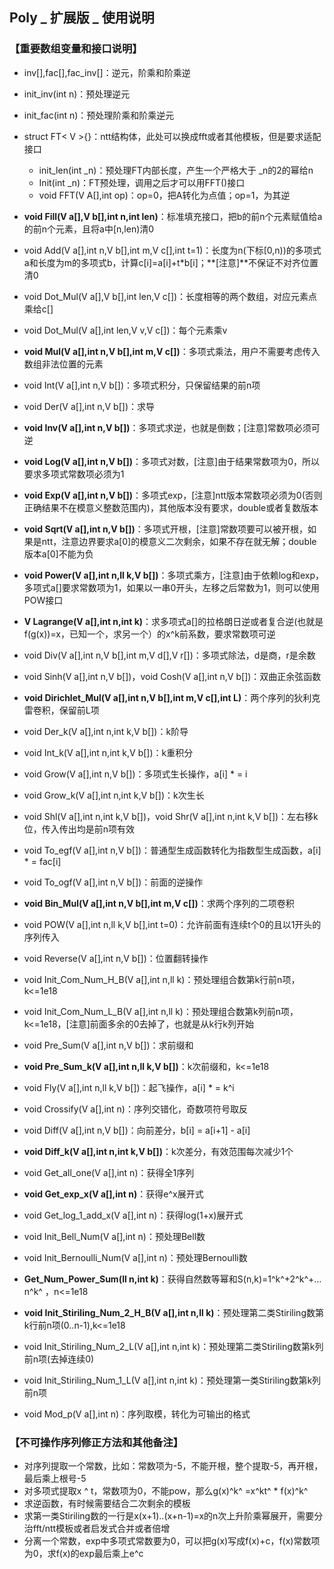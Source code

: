 ## Poly _ 扩展版 _ 使用说明



### 【重要数组变量和接口说明】

- inv[],fac[],fac_inv[]：逆元，阶乘和阶乘逆

- init_inv(int n)：预处理逆元
- init_fac(int n)：预处理阶乘和阶乘逆元
- struct FT< V >{}：ntt结构体，此处可以换成fft或者其他模板，但是要求适配接口
  - init_len(int _n)：预处理FT内部长度，产生一个严格大于 _n的2的幂给n
  - Init(int _n)：FT预处理，调用之后才可以用FFT()接口
  - void FFT(V A[],int op)：op=0，把A转化为点值；op=1，为其逆

- **void Fill(V a[],V b[],int n,int len)**：标准填充接口，把b的前n个元素赋值给a的前n个元素，且将a中[n,len)清0

- void Add(V a[],int n,V b[],int m,V c[],int t=1)：长度为n(下标[0,n))的多项式a和长度为m的多项式b，计算c[i]=a[i]+t*b[i]；**[注意]**不保证不对齐位置清0
- void Dot_Mul(V a[],V b[],int len,V c[])：长度相等的两个数组，对应元素点乘给c[]
- void Dot_Mul(V a[],int len,V v,V c[])：每个元素乘v
- **void Mul(V a[],int n,V b[],int m,V c[])**：多项式乘法，用户不需要考虑传入数组非法位置的元素
- void Int(V a[],int n,V b[])：多项式积分，只保留结果的前n项
- void Der(V a[],int n,V b[])：求导
- **void Inv(V a[],int n,V b[])**：多项式求逆，也就是倒数；[注意]常数项必须可逆
- **void Log(V a[],int n,V b[])**：多项式对数，[注意]由于结果常数项为0，所以要求多项式常数项必须为1
- **void Exp(V a[],int n,V b[])**：多项式exp，[注意]ntt版本常数项必须为0(否则正确结果不在模意义整数范围内)，其他版本没有要求，double或者复数版本
- **void Sqrt(V a[],int n,V b[])**：多项式开根，[注意]常数项要可以被开根，如果是ntt，注意边界要求a[0]的模意义二次剩余，如果不存在就无解；double版本a[0]不能为负
- **void Power(V a[],int n,ll k,V b[])**：多项式乘方，[注意]由于依赖log和exp，多项式a[]要求常数项为1，如果以一串0开头，左移之后常数为1，则可以使用POW接口
- **V Lagrange(V a[],int n,int k)**：求多项式a[]的拉格朗日逆或者复合逆(也就是f(g(x))=x，已知一个，求另一个）的x^k前系数，要求常数项可逆

- void Div(V a[],int n,V b[],int m,V d[],V r[])：多项式除法，d是商，r是余数
- void Sinh(V a[],int n,V b[])，void Cosh(V a[],int n,V b[])：双曲正余弦函数
- **void Dirichlet_Mul(V a[],int n,V b[],int m,V c[],int L)**：两个序列的狄利克雷卷积，保留前L项
- void Der_k(V a[],int n,int k,V b[])：k阶导
- void Int_k(V a[],int n,int k,V b[])：k重积分
- void Grow(V a[],int n,V b[])：多项式生长操作，a[i] * = i
- void Grow_k(V a[],int n,int k,V b[])：k次生长
- void Shl(V a[],int n,int k,V b[])，void Shr(V a[],int n,int k,V b[])：左右移k位，传入传出均是前n项有效
- void To_egf(V a[],int n,V b[])：普通型生成函数转化为指数型生成函数，a[i] * = fac[i]
- void To_ogf(V a[],int n,V b[])：前面的逆操作
- **void Bin_Mul(V a[],int n,V b[],int m,V c[])**：求两个序列的二项卷积
- void POW(V a[],int n,ll k,V b[],int t=0)：允许前面有连续t个0的且以1开头的序列传入
- void Reverse(V a[],int n,V b[])：位置翻转操作
- void Init_Com_Num_H_B(V a[],int n,ll k)：预处理组合数第k行前n项，k<=1e18
- void Init_Com_Num_L_B(V a[],int n,ll k)：预处理组合数第k列前n项，k<=1e18，[注意]前面多余的0去掉了，也就是从k行k列开始
- void Pre_Sum(V a[],int n,V b[])：求前缀和
- **void Pre_Sum_k(V a[],int n,ll k,V b[])**：k次前缀和，k<=1e18
- void Fly(V a[],int n,ll k,V b[])：起飞操作，a[i] * = k^i
- void Crossify(V a[],int n)：序列交错化，奇数项符号取反
- void Diff(V a[],int n,V b[])：向前差分，b[i] = a[i+1] - a[i]
- **void Diff_k(V a[],int n,int k,V b[])**：k次差分，有效范围每次减少1个
- void Get_all_one(V a[],int n)：获得全1序列
- **void Get_exp_x(V a[],int n)**：获得e^x展开式
- void Get_log_1_add_x(V a[],int n)：获得log(1+x)展开式
- void Init_Bell_Num(V a[],int n)：预处理Bell数
- void Init_Bernoulli_Num(V a[],int n)：预处理Bernoulli数
- **Get_Num_Power_Sum(ll n,int k)**：获得自然数等幂和S(n,k)=1^k^+2^k^+…n^k^ ，n<=1e18
- **void Init_Stiriling_Num_2_H_B(V a[],int n,ll k)**：预处理第二类Stiriling数第k行前n项(0..n-1),k<=1e18
- void Init_Stiriling_Num_2_L(V a[],int n,int k)：预处理第二类Stiriling数第k列前n项(去掉连续0)
- void Init_Stiriling_Num_1_L(V a[],int n,int k)：预处理第一类Stiriling数第k列前n项
- void Mod_p(V a[],int n)：序列取模，转化为可输出的格式



### **【不可操作序列修正方法和其他备注】**

- 对序列提取一个常数，比如：常数项为-5，不能开根，整个提取-5，再开根，最后乘上根号-5
- 对多项式提取x ^ t，常数项为0，不能pow，那么g(x)^k^ =x^kt^  * f(x)^k^ 
- 求逆函数，有时候需要结合二次剩余的模板
- 求第一类Stiriling数的一行是x(x+1)..(x+n-1)=x的n次上升阶乘幂展开，需要分治fft/ntt模板或者启发式合并或者倍增
- 分离一个常数，exp中多项式常数要为0，可以把g(x)写成f(x)+c，f(x)常数项为0，求f(x)的exp最后乘上e^c